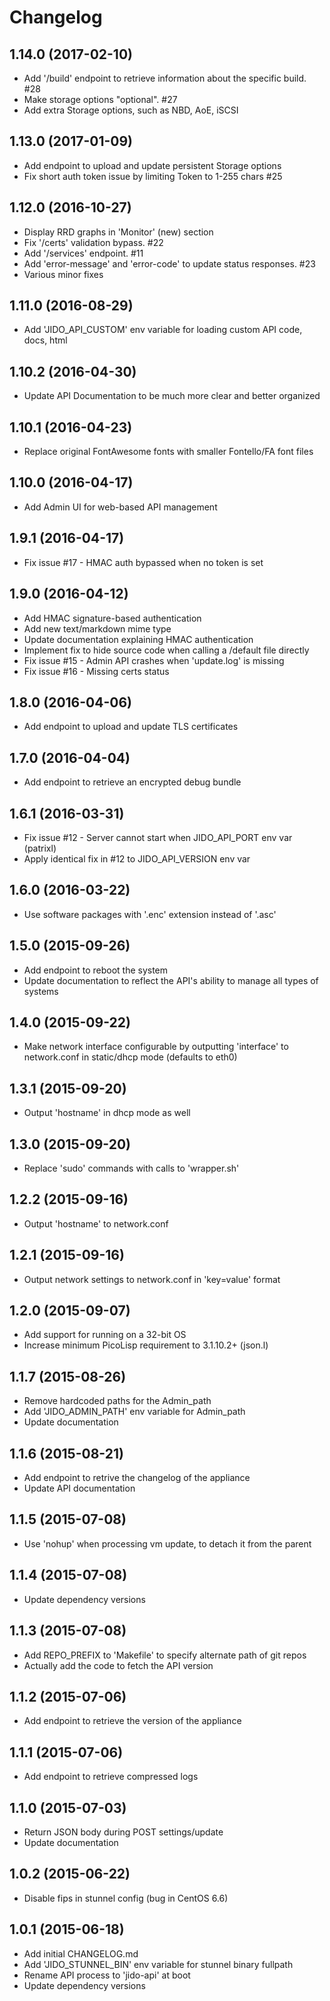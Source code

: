# Changelog

## 1.14.0 (2017-02-10)

  * Add '/build' endpoint to retrieve information about the specific build. #28
  * Make storage options "optional". #27
  * Add extra Storage options, such as NBD, AoE, iSCSI

## 1.13.0 (2017-01-09)

  * Add endpoint to upload and update persistent Storage options
  * Fix short auth token issue by limiting Token to 1-255 chars #25

## 1.12.0 (2016-10-27)

  * Display RRD graphs in 'Monitor' (new) section
  * Fix '/certs' validation bypass. #22
  * Add '/services' endpoint. #11
  * Add 'error-message' and 'error-code' to update status responses. #23
  * Various minor fixes

## 1.11.0 (2016-08-29)

  * Add 'JIDO_API_CUSTOM' env variable for loading custom API code, docs, html

## 1.10.2 (2016-04-30)

  * Update API Documentation to be much more clear and better organized

## 1.10.1 (2016-04-23)

  * Replace original FontAwesome fonts with smaller Fontello/FA font files

## 1.10.0 (2016-04-17)

  * Add Admin UI for web-based API management

## 1.9.1 (2016-04-17)

  * Fix issue #17 - HMAC auth bypassed when no token is set

## 1.9.0 (2016-04-12)

  * Add HMAC signature-based authentication
  * Add new text/markdown mime type
  * Update documentation explaining HMAC authentication
  * Implement fix to hide source code when calling a /default file directly
  * Fix issue #15 - Admin API crashes when 'update.log' is missing
  * Fix issue #16 - Missing certs status

## 1.8.0 (2016-04-06)

  * Add endpoint to upload and update TLS certificates

## 1.7.0 (2016-04-04)

  * Add endpoint to retrieve an encrypted debug bundle

## 1.6.1 (2016-03-31)

  * Fix issue #12 - Server cannot start when JIDO_API_PORT env var (patrixl)
  * Apply identical fix in #12 to JIDO_API_VERSION env var

## 1.6.0 (2016-03-22)

  * Use software packages with '.enc' extension instead of '.asc'

## 1.5.0 (2015-09-26)

  * Add endpoint to reboot the system
  * Update documentation to reflect the API's ability to manage all types of systems

## 1.4.0 (2015-09-22)

  * Make network interface configurable by outputting 'interface' to network.conf in static/dhcp mode (defaults to eth0)

## 1.3.1 (2015-09-20)

  * Output 'hostname' in dhcp mode as well

## 1.3.0 (2015-09-20)

  * Replace 'sudo' commands with calls to 'wrapper.sh'

## 1.2.2 (2015-09-16)

  * Output 'hostname' to network.conf

## 1.2.1 (2015-09-16)

  * Output network settings to network.conf in 'key=value' format

## 1.2.0 (2015-09-07)

  * Add support for running on a 32-bit OS
  * Increase minimum PicoLisp requirement to 3.1.10.2+ (json.l)

## 1.1.7 (2015-08-26)

  * Remove hardcoded paths for the Admin_path
  * Add 'JIDO_ADMIN_PATH' env variable for Admin_path
  * Update documentation

## 1.1.6 (2015-08-21)

  * Add endpoint to retrive the changelog of the appliance
  * Update API documentation

## 1.1.5 (2015-07-08)

  * Use 'nohup' when processing vm update, to detach it from the parent

## 1.1.4 (2015-07-08)

  * Update dependency versions

## 1.1.3 (2015-07-08)

  * Add REPO_PREFIX to 'Makefile' to specify alternate path of git repos
  * Actually add the code to fetch the API version

## 1.1.2 (2015-07-06)

  * Add endpoint to retrieve the version of the appliance

## 1.1.1 (2015-07-06)

  * Add endpoint to retrieve compressed logs

## 1.1.0 (2015-07-03)

  * Return JSON body during POST settings/update
  * Update documentation

## 1.0.2 (2015-06-22)

  * Disable fips in stunnel config (bug in CentOS 6.6)

## 1.0.1 (2015-06-18)

  * Add initial CHANGELOG.md
  * Add 'JIDO_STUNNEL_BIN' env variable for stunnel binary fullpath
  * Rename API process to 'jido-api' at boot
  * Update dependency versions

